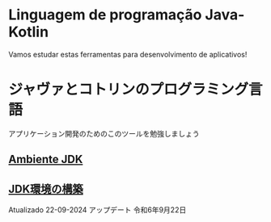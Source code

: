 # Linguagem de programação Java-Kotlin

Vamos estudar estas ferramentas para desenvolvimento de aplicativos!

# ジャヴァとコトリンのプログラミング言語

アプリケーション開発のためのこのツールを勉強しましょう

## [Ambiente JDK](https://github.com/ghsumiyasu/Java-Basico/blob/main/README-Java-Android-Introducao-br-pt.md)

## [JDK環境の構築](https://github.com/ghsumiyasu/Java-Basico/blob/main/README-Java-Android-Introducao-jp.md)

Atualizado   22-09-2024
アップデート 令和6年9月22日
